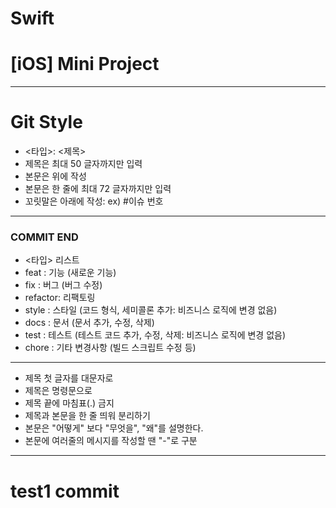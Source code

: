 # Swift

# [iOS] Mini Project 


----
# Git Style 

- <타입>: <제목>
- 제목은 최대 50 글자까지만 입력
- 본문은 위에 작성
- 본문은 한 줄에 최대 72 글자까지만 입력
-  꼬릿말은 아래에 작성: ex) #이슈 번호
----
### COMMIT END
- <타입> 리스트 
- feat    : 기능 (새로운 기능)
- fix     : 버그 (버그 수정)
- refactor: 리팩토링
- style   : 스타일 (코드 형식, 세미콜론 추가: 비즈니스 로직에 변경 없음)
- docs    : 문서 (문서 추가, 수정, 삭제)
- test    : 테스트 (테스트 코드 추가, 수정, 삭제: 비즈니스 로직에 변경 없음)
- chore   : 기타 변경사항 (빌드 스크립트 수정 등)
----
- 제목 첫 글자를 대문자로
- 제목은 명령문으로
- 제목 끝에 마침표(.) 금지
- 제목과 본문을 한 줄 띄워 분리하기
- 본문은 "어떻게" 보다 "무엇을", "왜"를 설명한다.
- 본문에 여러줄의 메시지를 작성할 땐 "-"로 구분
----



# test1 commit 
